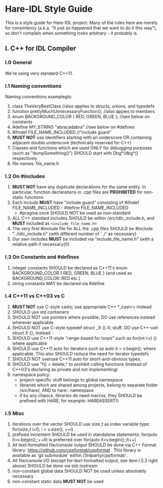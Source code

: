 Hare-IDL Style Guide
====================

This is a style guide for Hare-IDL project. Many of the rules here are merely for consintency 
(a.k.a. "It just so happened that we want to do it this way"), so don't complain when something looks arbitrary -
it probably is.

I. C++ for IDL Compiler
-----------------------

### I.0 General

We're using very standard C++11.

### I.1 Naming conventions

Naming conventions examplegls:

1. class TheVeryBestClass //also applies to structs, unions, and typedefs
2. function prettyMuchUnnecessaryFunction(); //also apples to members
3. enum BACKGROUND_COLOR { RED, GREEN, BLUE }; //see below on constants
4. #define MY_STRING "abracadabra" //see below on #defines
5. #ifndef FILE_NAME_INCLUDED //"include guard"
6. **MUST NOT** use identifiers starting with an underscore OR containing adjacent double underscore (technically reserved for C++)
7. Classes and functions which are used ONLY for debugging purposes (such as "dumpSomething()") SHOULD start with Dbg*/dbg*() respectively
8. file names: file_name.h

### I.2 On #includes

1. **MUST NOT** have any duplicate declarations for the same entity. In particular, function declarations in .cpp files are **PROHIBITED** for non-static functions
2. Each include **MUST** have "include guard" consisting of #ifndef FILE_NAME_INCLUDED - #define FILE_NAME_INCLUDED
    - #pragma once SHOULD NOT be used as non-standard
3. ALL C++ standard includes SHOULD be within /src/idlc_include.h, and **MUST** included as `<include_file_name.h>`
4. The very first #include file for ALL the .cpp files SHOULD be #include "../idlc_include.h" (with different number of '../' as necessary) 
5. Our own includes **MUST** be included via "include_file_name.h" (with a relative path if necessary(!))

### I.3 On Constants and #defines

1. integer constants SHOULD be declared as C++11's enum BACKGROUND_COLOR { RED, GREEN, BLUE } (and used as BACKGROUND_COLOR::RED etc.)
2. string constants MAY be declared via #define

### I.4 C++11 vs C++03 vs C

1. **MUST NOT** use C-style casts; use appropriate C++ *_cast<> instead
2. SHOULD use std containers
3. SHOULD NOT use pointers where possible, DO use references instead wherever applicable
4. SHOULD NOT use C-style typedef struct _X {} X; stuff. DO use C++-ush struct X {}; instead
5. SHOULD use C++11-style "range-based for loops" such as for(int i:v) {} where applicable
6. SHOULD use C++11 auto for iterators such as auto it = v.begin(); where applicable. This also SHOULD reduce the need for iterator typedefs
7. SHOULD NOT overuse C++11 auto for short-and-obvious types.
8. SHOULD use "f() = delete;" to prohibit calling functions (instead of C++03's declaring as private and not implementing)
9. namespace policy:
    - project-specific stuff belongs to global namespace
    - libraries which are shared among projects, belong to separate folder /src/hare/<library-name>, AND to hare::<library-name> namespace
    - if by any chance, libraries do need macros, they SHOULD be prefixed with HARE, for example: HAREASSERT()

### I.5 Misc

1. iterations over the vector SHOULD use  size_t as index variable type: for(size_t i=0; i < v.size(); ++i)
2. prefixed increment SHOULD be used in standalone statements: for(auto it=v.begin();;++it) is preferred over for(auto it=v.begin();;it++)
3. All text-formatted file/console output SHOULD be done via C++ Format library: https://github.com/cppformat/cppformat . This library is available as 'git submodule' within /3rdparty/cppformat/ .
4. All file/console I/O (except for-text-formatted output, see item I.5.3 right above) SHOULD be done via std::iostream
5. non-constant global data SHOULD NOT be used unless absolutely necessary
6. non-constant static data **MUST NOT** be used

